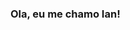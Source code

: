 ### Ola, eu me chamo Ian!
<!--

- 🌱 I’m currently learning SQL 
- 👯 I’m looking to collaborate on help with SQL Doubts
- 📕 LinkedIn Link: https://www.linkedin.com/in/ian-oliveira-silva

